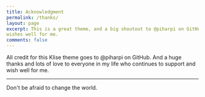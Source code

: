 ```yaml
---
title: Acknowledgment
permalink: /thanks/
layout: page
excerpt: This is a great theme, and a big shoutout to @piharpi on GitHub for this. Just a random thank you to everyone in my life who
wishes well for me.
comments: false
---
```


All credit for this Klise theme goes to @piharpi on GitHub. And a huge thanks and lots of love to everyone in my life who continues to
support and wish well for me.

<hr>

Don't be afraid to change the world.
